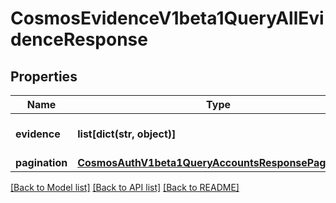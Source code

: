 # CosmosEvidenceV1beta1QueryAllEvidenceResponse

## Properties
Name | Type | Description | Notes
------------ | ------------- | ------------- | -------------
**evidence** | **list[dict(str, object)]** | evidence returns all evidences. | [optional] 
**pagination** | [**CosmosAuthV1beta1QueryAccountsResponsePagination**](CosmosAuthV1beta1QueryAccountsResponsePagination.md) |  | [optional] 

[[Back to Model list]](../README.md#documentation-for-models) [[Back to API list]](../README.md#documentation-for-api-endpoints) [[Back to README]](../README.md)

